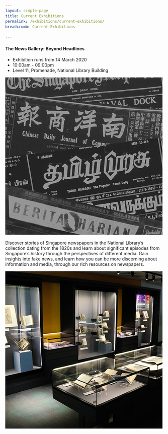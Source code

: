 ```yaml
---
layout: simple-page
title: Current Exhibitions
permalink: /exhibitions/current-exhibitions/
breadcrumb: Current Exhibitions

---
```


<div class="sgds-container">
	<div class="row is-multiline">
		<div class="col is-two-thirds is-narrow">
            <strong><h4>The News Gallery: Beyond Headlines</h4></strong>
            <ul>
                <li>Exhibition runs from 14 March 2020</li>
                <li>10:00am - 09:00pm</li>
                <li>Level 11, Promenade, National Library Building</li>
            </ul>
		</div>
		<div class="col">
			<a href="/exhibitions/current-exhibitions/newsgallery/"><img src="/images/event-images/newsgallery/news-gallery-thumbnail.jpg" alt="The News Gallery: Beyond Headlines"></a>   
        </div>
    </div>
    <div class="row">
        <div class="col is-full">
            <p>Discover stories of Singapore newspapers in the National Library’s collection dating from the 1820s and learn about significant episodes from Singapore’s history through the perspectives of different media. Gain insights into fake news, and learn how you can be more discerning about information and media, through our rich resources on newspapers.
            </p>
        </div>
    </div>
</div>
<div class="sgds-container">
    <div class="row is-multiline">
        <div class="col is-two-thirds">
            <a href="/exhibitions/current-exhibitions/the-rare-collection-gallery/"><img src="/images/event-images/rarecollection/the-rare-collection-gallery-thumbnail.jpg" alt="The Rare Collection Gallery"></a>
		</div>
    </div>
</div>



            
